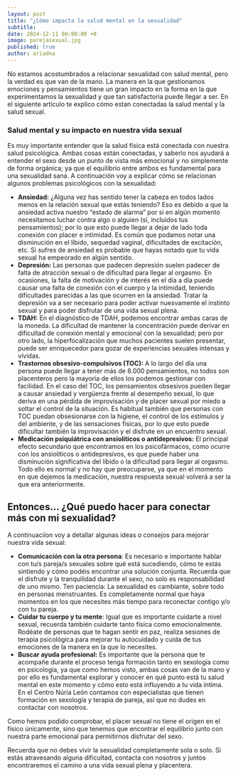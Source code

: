 ```yaml
---
layout: post
title: "¿Cómo impacta la salud mental en la sexualidad"
subtitle: 
date: 2024-12-11 00:00:00 +0
image: parejasexual.jpg
published: true
author: ariadna
---
```


No estamos acostumbrados a relacionar sexualidad con salud mental, pero la verdad es que van de la mano. La manera en la que gestionamos emociones y pensamientos tiene un gran impacto en la forma en la que experimentamos la sexualidad y que tan satisfactoria puede llegar a ser. En el siguiente artículo te explico cómo estan conectadas la salud mental y la salud sexual.

<!-- more -->

### Salud mental y su impacto en nuestra vida sexual

Es muy importante entender que la salud física está conectada con nuestra salud psicológica. Ambas cosas están conectadas, y saberlo nos ayudará a entender el sexo desde un punto de vista más emocional y no simplemente de forma orgánica; ya que el equilibrio entre ambos es fundamental para una sexualidad sana. A continuación voy a explicar cómo se relacionan algunos problemas psicológicos con la sexualidad:

- **Ansiedad:**
¿Alguna vez has sentido tener la cabeza en todos lados menos en la relación sexual que estás teniendo? Eso es debido a que la ansiedad activa nuestro “estado de alarma” por si en algún momento necesitamos luchar contra algo o alguien (sí, incluidos tus pensamientos); por lo que esto puede llegar a dejar de lado toda conexión con placer e intimidad. Es común que podamos notar  una disminución en el líbido, sequedad vaginal, dificultades de excitación, etc. Si sufres de ansiedad es probable que hayas notado que tu vida sexual ha empeorado en algún sentido.
- **Depresión:**
Las personas que padecen depresión suelen padecer de falta de atracción sexual o de dificultad para llegar al orgasmo. En ocasiones, la falta de motivación y de interés en el día a día puede causar una falta de conexión con el cuerpo y la intimidad, teniendo dificultades parecidas a las que ocurren en la ansiedad. Tratar la depresión va a ser necesario para poder activar nuesvamente el instinto sexual y para poder disfrutar de una vida sexual plena.
- **TDAH:**
En el diagnóstico de TDAH, podemos encontrar ambas caras de la moneda. La dificultad de mantener la concentración puede derivar en dificultad de conexión mental y emocional con la sexualidad; pero por otro lado, la hiperfocalización que muchos pacientes suelen presentar, puede ser enriquecedor para gozar de experiencias sexuales intensas y vívidas.
- **Trastornos obsesivo-compulsivos (TOC):**
A lo largo del día una persona puede llegar a tener más de 8.000 pensamientos, no todos son placenteros pero la mayoría de ellos los podemos gestionar con facilidad. En el caso del TOC, los pensamientos obsesivos pueden llegar a causar ansiedad y vergüenza frente al desempeño sexual, lo que deriva en una pérdida de improvisación y de placer sexual por miedo a soltar el control de la situación. Es habitual también que personas con TOC puedan obsesionarse con la higiene, el control de los estímulos y del ambiente, y de las sensaciones físicas, por lo que esto puede dificultar también la improvisación y el disfrute en un encuentro sexual. 
- **Medicación psiquiátrica con ansiolíticos o antidepresivos:**
El principal efecto secundario que encontramos en los psicofármacos, como ocurre con los ansiolíticos o antidepresivos, es que puede haber una disminución significativa del líbido o la dificultad para llegar al orgasmo. Todo ello es normal y no hay que preocuparse, ya que en el momento en que dejemos la medicación, nuestra respuesta sexual volverá a ser la que era anteriormente.

## Entonces… ¿Qué puedo  hacer para conectar más con mi sexualidad?

A continuaciíon voy a detallar algunas ideas o consejos para mejorar nuestra vida sexual:

- **Comunicación con la otra persona**: Es necesario e importante hablar con tu/s pareja/s sexuales sobre qué está sucediendo, cómo te estás sintiendo y cómo podéis encontrar una solución conjunta. Recuerda que el disfrute y la tranquilidad durante el sexo, no solo es responsabilidad de uno mismo.
Ten paciencia: La sexualidad es cambiante, sobre todo en personas menstruantes. Es completamente normal que haya momentos en los que necesites más tiempo para reconectar contigo y/o con tu pareja.
- **Cuidar tu cuerpo y tu mente**: Igual que es importante cuidarte a nivel sexual, recuerda también cuidarte tanto física como emocionalmente. Rodéate de personas que te hagan sentir en paz, realiza sesiones de terapia psicológica para mejorar tu autocuidado y cuida de tus emociones de la manera en la que lo necesites.
- **Buscar ayuda profesional:** Es importante que la persona que te acompañe durante el proceso tenga formación tanto en sexología como en psicología, ya que como hemos visto, ambas cosas van de la mano y por ello es fundamental explorar y conocer en qué punto está tu salud mental en este momento y cómo esto está influyendo a tu vida íntima. En el Centro Núria León contamos con especialistas que tienen formación en sexología y terapia de pareja, así que no dudes en contactar con nosotros.

Como hemos podido comprobar, el placer sexual no tiene el origen en el físico únicamente, sino que tenemos que encontrar el equilibrio junto con nuestra parte emocional para permitirnos disfrutar del sexo. 

Recuerda que no debes vivir la sexualidad completamente sola o solo. Si estás atravesando alguna dificultad, contacta con nosotros y juntos encontraremos el camino a una vida sexual plena y placentera.


